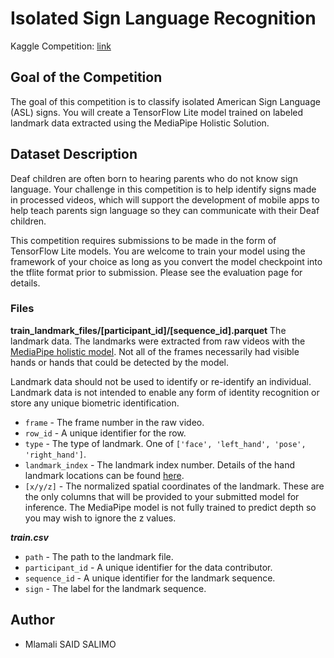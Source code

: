 # Isolated Sign Language Recognition

Kaggle Competition: [link](https://www.kaggle.com/competitions/asl-signs/overview)

## Goal of the Competition

The goal of this competition is to classify isolated American Sign Language (ASL) signs. You will create a TensorFlow
Lite model trained on labeled landmark data extracted using the MediaPipe Holistic Solution.

## Dataset Description

Deaf children are often born to hearing parents who do not know sign language. Your challenge in this competition is to
help identify signs made in processed videos, which will support the development of mobile apps to help teach parents
sign language so they can communicate with their Deaf children.

This competition requires submissions to be made in the form of TensorFlow Lite models. You are welcome to train your
model using the framework of your choice as long as you convert the model checkpoint into the tflite format prior to
submission. Please see the evaluation page for details.

### Files

**train_landmark_files/[participant_id]/[sequence_id].parquet** The landmark data. The landmarks were extracted from raw
videos with the [MediaPipe holistic model](https://google.github.io/mediapipe/solutions/holistic.html). Not all of the
frames necessarily had visible hands or hands that could be
detected by the model.

Landmark data should not be used to identify or re-identify an individual. Landmark data is not intended to enable any
form of identity recognition or store any unique biometric identification.

- `frame` - The frame number in the raw video.
- `row_id` - A unique identifier for the row.
- `type` - The type of landmark. One of `['face', 'left_hand', 'pose', 'right_hand']`.
- `landmark_index` - The landmark index number. Details of the hand landmark locations can be
  found [here](https://google.github.io/mediapipe/solutions/hands.html#hand-landmark-model).
- `[x/y/z]` - The normalized spatial coordinates of the landmark. These are the only columns that will be provided to
  your submitted model for inference. The MediaPipe model is not fully trained to predict depth so you may wish to ignore the
  z values.

_**train.csv**_

- `path` - The path to the landmark file.
- `participant_id` - A unique identifier for the data contributor.
- `sequence_id` - A unique identifier for the landmark sequence.
- `sign` - The label for the landmark sequence.

## Author

- Mlamali SAID SALIMO

